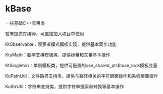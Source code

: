 # kBase
一些基础C++实用类

暂未提供库编译，可直接加入项目中使用

KtObservable：观察者模式模板实现，提供基本同步功能

KtuMath：数学支持模板类，提供标量和矢量基本操作

KtSingleton：单例模板类，提供可配置的use_shared_ptr和use_lock模板变量

KuPathUtil：文件路径支持类，提供与路径相关的字符层面操作和系统层面操作

KuStrUtil：字符串支持类，提供字符串搜索和转换等基本操作

